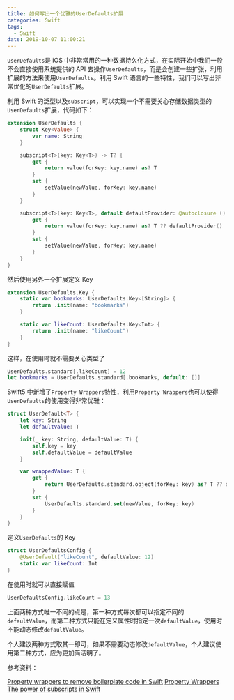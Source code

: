 ```yaml
---
title: 如何写出一个优雅的UserDefaults扩展
categories: Swift
tags:
  - Swift
date: 2019-10-07 11:00:21
---
```


`UserDefaults`是 iOS 中非常常用的一种数据持久化方式，在实际开始中我们一般不会直接使用系统提供的 API 去操作`UserDefaults`，而是会创建一些扩张，利用扩展的方法来使用`UserDefaults`。利用 Swift 语言的一些特性，我们可以写出非常优化的`UserDefaults`扩展。

利用 Swift 的泛型以及`subscript`，可以实现一个不需要关心存储数据类型的`UserDefaults`扩展，代码如下：

```swift
extension UserDefaults {
    struct Key<Value> {
        var name: String
    }

    subscript<T>(key: Key<T>) -> T? {
        get {
            return value(forKey: key.name) as? T
        }
        set {
            setValue(newValue, forKey: key.name)
        }
    }

    subscript<T>(key: Key<T>, default defaultProvider: @autoclosure () -> T) -> T {
        get {
            return value(forKey: key.name) as? T ?? defaultProvider()
        }
        set {
            setValue(newValue, forKey: key.name)
        }
    }
}
```

然后使用另外一个扩展定义 Key

```swift
extension UserDefaults.Key {
    static var bookmarks: UserDefaults.Key<[String]> {
        return .init(name: "bookmarks")
    }

    static var likeCount: UserDefaults.Key<Int> {
        return .init(name: "likeCount")
    }
}
```

这样，在使用时就不需要关心类型了

```swift
UserDefaults.standard[.likeCount] = 12
let bookmarks = UserDefaults.standard[.bookmarks, default: []]
```

Swift5 中新增了`Property Wrappers`特性，利用`Property Wrappers`也可以使得`UserDefaults`的使用变得非常优雅：

```swift
struct UserDefault<T> {
    let key: String
    let defaultValue: T

    init(_ key: String, defaultValue: T) {
        self.key = key
        self.defaultValue = defaultValue
    }

    var wrappedValue: T {
        get {
            return UserDefaults.standard.object(forKey: key) as? T ?? defaultValue
        }
        set {
            UserDefaults.standard.set(newValue, forKey: key)
        }
    }
}
```

定义`UserDefaults`的 Key

```swift
struct UserDefaultsConfig {
    @UserDefault("likeCount", defaultValue: 12)
    static var likeCount: Int
}
```

在使用时就可以直接赋值

```swift
UserDefaultsConfig.likeCount = 13
```

上面两种方式唯一不同的点是，第一种方式每次都可以指定不同的`defaultValue`，而第二种方式只能在定义属性时指定一次`defaultValue`，使用时不能动态修改`defaultValue`。

个人建议两种方式取其一即可，如果不需要动态修改`defaultValue`，个人建议使用第二种方式，应为更加简洁明了。

参考资料：

[Property wrappers to remove boilerplate code in Swift](https://www.avanderlee.com/swift/property-wrappers/)
[Property Wrappers](https://github.com/DougGregor/swift-evolution/blob/property-wrappers/proposals/0258-property-wrappers.md)
[The power of subscripts in Swift](https://www.swiftbysundell.com/articles/the-power-of-subscripts-in-swift/)
